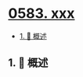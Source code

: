 # [0583. xxx](https://github.com/Tdahuyou/TNotes.leetcode/tree/main/notes/0583.%20xxx)

<!-- region:toc -->

- [1. 📝 概述](#1--概述)

<!-- endregion:toc -->

## 1. 📝 概述
